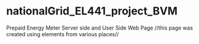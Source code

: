 # nationalGrid_EL441_project_BVM
Prepaid Energy Meter Server side and User Side Web Page
//this page was created using elements from various places//
